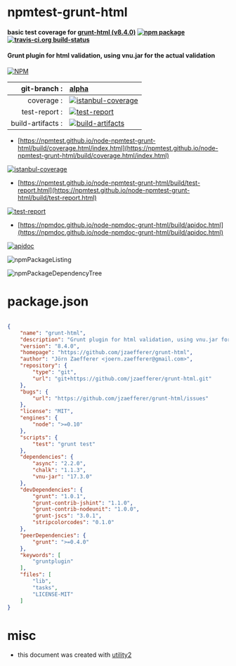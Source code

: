 # npmtest-grunt-html

#### basic test coverage for  [grunt-html (v8.4.0)](https://github.com/jzaefferer/grunt-html)  [![npm package](https://img.shields.io/npm/v/npmtest-grunt-html.svg?style=flat-square)](https://www.npmjs.org/package/npmtest-grunt-html) [![travis-ci.org build-status](https://api.travis-ci.org/npmtest/node-npmtest-grunt-html.svg)](https://travis-ci.org/npmtest/node-npmtest-grunt-html)

#### Grunt plugin for html validation, using vnu.jar for the actual validation

[![NPM](https://nodei.co/npm/grunt-html.png?downloads=true&downloadRank=true&stars=true)](https://www.npmjs.com/package/grunt-html)

| git-branch : | [alpha](https://github.com/npmtest/node-npmtest-grunt-html/tree/alpha)|
|--:|:--|
| coverage : | [![istanbul-coverage](https://npmtest.github.io/node-npmtest-grunt-html/build/coverage.badge.svg)](https://npmtest.github.io/node-npmtest-grunt-html/build/coverage.html/index.html)|
| test-report : | [![test-report](https://npmtest.github.io/node-npmtest-grunt-html/build/test-report.badge.svg)](https://npmtest.github.io/node-npmtest-grunt-html/build/test-report.html)|
| build-artifacts : | [![build-artifacts](https://npmtest.github.io/node-npmtest-grunt-html/glyphicons_144_folder_open.png)](https://github.com/npmtest/node-npmtest-grunt-html/tree/gh-pages/build)|

- [https://npmtest.github.io/node-npmtest-grunt-html/build/coverage.html/index.html](https://npmtest.github.io/node-npmtest-grunt-html/build/coverage.html/index.html)

[![istanbul-coverage](https://npmtest.github.io/node-npmtest-grunt-html/build/screenCapture.buildCi.browser.%252Ftmp%252Fbuild%252Fcoverage.lib.html.png)](https://npmtest.github.io/node-npmtest-grunt-html/build/coverage.html/index.html)

- [https://npmtest.github.io/node-npmtest-grunt-html/build/test-report.html](https://npmtest.github.io/node-npmtest-grunt-html/build/test-report.html)

[![test-report](https://npmtest.github.io/node-npmtest-grunt-html/build/screenCapture.buildCi.browser.%252Ftmp%252Fbuild%252Ftest-report.html.png)](https://npmtest.github.io/node-npmtest-grunt-html/build/test-report.html)

- [https://npmdoc.github.io/node-npmdoc-grunt-html/build/apidoc.html](https://npmdoc.github.io/node-npmdoc-grunt-html/build/apidoc.html)

[![apidoc](https://npmdoc.github.io/node-npmdoc-grunt-html/build/screenCapture.buildCi.browser.%252Ftmp%252Fbuild%252Fapidoc.html.png)](https://npmdoc.github.io/node-npmdoc-grunt-html/build/apidoc.html)

![npmPackageListing](https://npmtest.github.io/node-npmtest-grunt-html/build/screenCapture.npmPackageListing.svg)

![npmPackageDependencyTree](https://npmtest.github.io/node-npmtest-grunt-html/build/screenCapture.npmPackageDependencyTree.svg)



# package.json

```json

{
    "name": "grunt-html",
    "description": "Grunt plugin for html validation, using vnu.jar for the actual validation",
    "version": "8.4.0",
    "homepage": "https://github.com/jzaefferer/grunt-html",
    "author": "Jörn Zaefferer <joern.zaefferer@gmail.com>",
    "repository": {
        "type": "git",
        "url": "git+https://github.com/jzaefferer/grunt-html.git"
    },
    "bugs": {
        "url": "https://github.com/jzaefferer/grunt-html/issues"
    },
    "license": "MIT",
    "engines": {
        "node": ">=0.10"
    },
    "scripts": {
        "test": "grunt test"
    },
    "dependencies": {
        "async": "2.2.0",
        "chalk": "1.1.3",
        "vnu-jar": "17.3.0"
    },
    "devDependencies": {
        "grunt": "1.0.1",
        "grunt-contrib-jshint": "1.1.0",
        "grunt-contrib-nodeunit": "1.0.0",
        "grunt-jscs": "3.0.1",
        "stripcolorcodes": "0.1.0"
    },
    "peerDependencies": {
        "grunt": ">=0.4.0"
    },
    "keywords": [
        "gruntplugin"
    ],
    "files": [
        "lib",
        "tasks",
        "LICENSE-MIT"
    ]
}
```



# misc
- this document was created with [utility2](https://github.com/kaizhu256/node-utility2)
